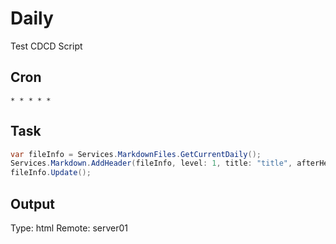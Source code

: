 # Daily

Test CDCD Script

## Cron

``* * * * *``

## Task

```csharp
var fileInfo = Services.MarkdownFiles.GetCurrentDaily();
Services.Markdown.AddHeader(fileInfo, level: 1, title: "title", afterHeader: lastHeader);
fileInfo.Update();
```

## Output

Type: html
Remote: server01

```csharp

```